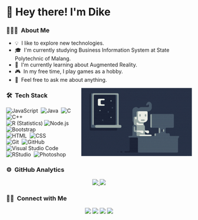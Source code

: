 <h1> 👋 Hey there! I'm Dike</h1>

### 👩🏻‍💻 &nbsp;About Me

- 💡 &nbsp;I like to explore new technologies.
- 🎓 &nbsp;I'm currently studying Business Information System at State Polytechnic of Malang.
- 🌱 &nbsp;I'm currently learning about Augmented Reality.
- 🎮 &nbsp;In my free time, I play games as a hobby.
- 💬 &nbsp;Feel free to ask me about anything.

<img alt="Night Coding" src="https://raw.githubusercontent.com/AVS1508/AVS1508/master/assets/Night-Coding.gif" align="right"/>

### 🛠 &nbsp;Tech Stack

![JavaScript](https://img.shields.io/badge/-JavaScript-05122A?style=flat&logo=javascript)&nbsp;
![Java](https://img.shields.io/badge/-Java-05122A?style=flat&logo=Java&logoColor=FFA518)&nbsp;
![C](https://img.shields.io/badge/-C-05122A?style=flat&logo=C&logoColor=A8B9CC)&nbsp;
![C++](https://img.shields.io/badge/-C++-05122A?style=flat&logo=C%2B%2B&logoColor=00599C)&nbsp;\
![R (Statistics)](https://img.shields.io/badge/-R-05122A?style=flat&logo=R&logoColor=276DC3)
![Node.js](https://img.shields.io/badge/-Node.js-05122A?style=flat&logo=node.js)&nbsp;
![Bootstrap](https://img.shields.io/badge/-Bootstrap-05122A?style=flat&logo=bootstrap&logoColor=563D7C)\
![HTML](https://img.shields.io/badge/-HTML-05122A?style=flat&logo=HTML5)&nbsp;
![CSS](https://img.shields.io/badge/-CSS-05122A?style=flat&logo=CSS3&logoColor=1572B6)&nbsp;\
![Git](https://img.shields.io/badge/-Git-05122A?style=flat&logo=git)&nbsp;
![GitHub](https://img.shields.io/badge/-GitHub-05122A?style=flat&logo=github)&nbsp;\
![Visual Studio Code](https://img.shields.io/badge/-Visual%20Studio%20Code-05122A?style=flat&logo=visual-studio-code&logoColor=007ACC)&nbsp;
![RStudio](https://img.shields.io/badge/-RStudio-05122A?style=flat&logo=rstudio)&nbsp;
![Photoshop](https://img.shields.io/badge/-Photoshop-05122A?style=flat&logo=adobe-photoshop)&nbsp;

### ⚙️ &nbsp;GitHub Analytics
<p align="center">
<a href="https://github.com/dikewarda">
  <img height="180em" src="https://github-readme-stats-eight-theta.vercel.app/api?username=dikewarda&show_icons=true&theme=algolia&include_all_commits=true&count_private=true"/>
  <img height="180em" src="https://github-readme-stats-eight-theta.vercel.app/api/top-langs/?username=dikewarda&layout=compact&langs_count=8&theme=algolia"/>
</a>
</p>

### 🤝🏻 &nbsp;Connect with Me

<p align="center">
<a href="https://www.linkedin.com/in/dikeayuwardani/"><img src="https://img.shields.io/badge/-Dike Ayu Wardani-0077B5?style=flat&logo=Linkedin&logoColor=white"/></a>
<a href="mailto:dikeayuw@gmail.com"><img src="https://img.shields.io/badge/-dikeayuw@gmail.com-D14836?style=flat&logo=Gmail&logoColor=white"/></a>
<a href="https://instagram.com/dikewarda?igshid=MzNlNGNkZWQ4Mg=="><img src="https://img.shields.io/badge/-@dikewarda-E4405F?style=flat&logo=Instagram&logoColor=white"/></a>
<a href="https://www.facebook.com/dike.celalucetia/"><img src="https://img.shields.io/badge/-Dike Ayu Wardani-1877F2?style=flat&logo=Facebook&logoColor=white"/></a>

